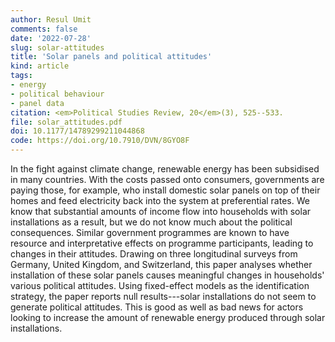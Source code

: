 ```yaml
---
author: Resul Umit
comments: false
date: '2022-07-28'
slug: solar-attitudes
title: 'Solar panels and political attitudes'
kind: article
tags:
- energy
- political behaviour
- panel data
citation: <em>Political Studies Review, 20</em>(3), 525--533.
file: solar_attitudes.pdf
doi: 10.1177/14789299211044868
code: https://doi.org/10.7910/DVN/8GYO8F
---
```



In the fight against climate change, renewable energy has been subsidised in many countries. With the costs passed onto consumers, governments are paying those, for example, who install domestic solar panels on top of their homes and feed electricity back into the system at preferential rates. We know that substantial amounts of income flow into households with solar installations as a result, but we do not know much about the political consequences. Similar government programmes are known to have resource and interpretative effects on programme participants, leading to changes in their attitudes. Drawing on three longitudinal surveys from Germany, United Kingdom, and Switzerland, this paper analyses whether installation of these solar panels causes meaningful changes in households' various political attitudes. Using fixed-effect models as the identification strategy, the paper reports null results---solar installations do not seem to generate political attitudes. This is good as well as bad news for actors looking to increase the amount of renewable energy produced through solar installations. 